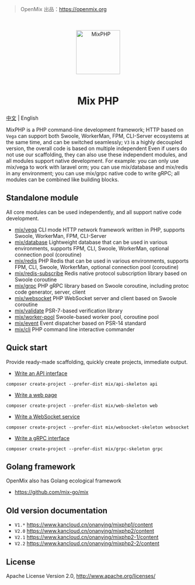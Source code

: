 > OpenMix 出品：https://openmix.org

<p align="center">
    <br>
    <br>
    <img src="https://openmix.org/static/image/logo_php.png" width="120" alt="MixPHP">
    <br>
    <br>
</p>

<h1 align="center">Mix PHP</h1>

[中文](README.md) | English

MixPHP is a PHP command-line development framework; HTTP based on `Vega` can support both Swoole, WorkerMan, FPM, CLI-Server ecosystems at the same time, and can be switched seamlessly; `V3` is a highly decoupled version, the overall code is based on multiple independent Even if users do not use our scaffolding, they can also use these independent modules, and all modules support native development. For example: you can only use mix/vega to work with laravel orm; you can use mix/database and mix/redis in any environment; you can use mix/grpc native code to write gRPC; all modules can be combined like building blocks.

## Standalone module

All core modules can be used independently, and all support native code development.

- [mix/vega](src/vega) CLI mode HTTP network framework written in PHP, supports Swoole, WorkerMan, FPM, CLI-Server
- [mix/database](src/database) Lightweight database that can be used in various environments, supports FPM, CLI, Swoole, WorkerMan, optional connection pool (coroutine)
- [mix/redis](src/redis) PHP Redis that can be used in various environments, supports FPM, CLI, Swoole, WorkerMan, optional connection pool (coroutine)
- [mix/redis-subscribe](src/redis-subscribe) Redis native protocol subscription library based on Swoole coroutine
- [mix/grpc](src/grpc) PHP gRPC library based on Swoole coroutine, including protoc code generator, server, client
- [mix/websocket](src/websocket) PHP WebSocket server and client based on Swoole coroutine
- [mix/validate](src/validate) PSR-7-based verification library
- [mix/worker-pool](src/worker-pool) Swoole-based worker pool, coroutine pool
- [mix/event](src/event) Event dispatcher based on PSR-14 standard
- [mix/cli](src/cli) PHP command line interactive commander

## Quick start

Provide ready-made scaffolding, quickly create projects, immediate output.

- [Write an API interface](https://github.com/mix-php/api-skeleton#readme)

```
composer create-project --prefer-dist mix/api-skeleton api
```

- [Write a web page](https://github.com/mix-php/web-skeleton#readme)

```
composer create-project --prefer-dist mix/web-skeleton web
```

- [Write a WebSocket service](https://github.com/mix-php/websocket-skeleton#readme)

```
composer create-project --prefer-dist mix/websocket-skeleton websocket
```

- [Write a gRPC interface](https://github.com/mix-php/grpc-skeleton#readme)

```
composer create-project --prefer-dist mix/grpc-skeleton grpc
```

## Golang framework

OpenMix also has Golang ecological framework

- https://github.com/mix-go/mix

## Old version documentation

- `V1.*` https://www.kancloud.cn/onanying/mixphp1/content
- `V2.0` https://www.kancloud.cn/onanying/mixphp2/content
- `V2.1` https://www.kancloud.cn/onanying/mixphp2-1/content
- `V2.2` https://www.kancloud.cn/onanying/mixphp2-2/content

## License

Apache License Version 2.0, http://www.apache.org/licenses/
